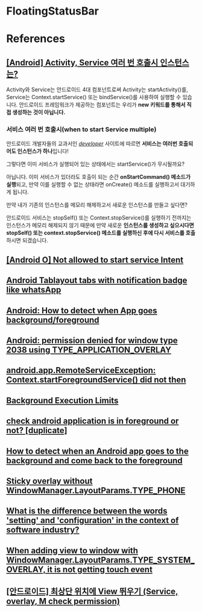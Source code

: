 # FloatingStatusBar

# References
## [[Android] Activity, Service 여러 번 호출시 인스턴스는?](https://readystory.tistory.com/52)
Activity와 Service는 안드로이드 4대 컴포넌트로써 Activity는 startActivity()를, Service는 Context.startService() 또는 bindService()를 사용하여 실행할 수 있습니다.
안드로이드 프레임워크가 제공하는 컴포넌트는 우리가 **new 키워드를 통해서 직접 생성하는 것이 아닙니다.**

### 서비스 여러 번 호출시(when to start Service multiple)
안드로이드 개발자들의 교과서인 [*developer*](https://developer.android.com/reference/android/app/Service?authuser=1#ProcessLifecycle) 사이트에 따르면 **서비스는 여러번 호출되어도 인스턴스가 하나**입니다!

그렇다면 이미 서비스가 실행되어 있는 상태에서는 startService()가 무시될까요?

아닙니다. 이미 서비스가 있더라도 호출이 되는 순간 **onStartCommand() 메소드가 실행**되고, 만약 이를 실행할 수 없는 상태라면 onCreate() 메소드를 실행하고서 대기하게 됩니다.

만약 내가 기존의 인스턴스를 메모리 해제하고서 새로운 인스턴스를 만들고 싶다면?

안드로이드 서비스는 stopSelf() 또는 Context.stopService()를 실행하기 전까지는 인스턴스가 메모리 해제되지 않기 때문에 만약 새로운 **인스턴스를 생성하고 싶으시다면 stopSelf() 또는 context.stopService() 메소드를 실행하신 후에 다시 서비스를 호출**하시면 되겠습니다.

## [[Android O] Not allowed to start service Intent](https://parkho79.tistory.com/12)
## [Android Tablayout tabs with notification badge like whatsApp](https://stackoverflow.com/questions/31968162/android-tablayout-tabs-with-notification-badge-like-whatsapp)
## [Android: How to detect when App goes background/foreground](https://medium.com/@iamsadesh/android-how-to-detect-when-app-goes-background-foreground-fd5a4d331f8a)
## [Android: permission denied for window type 2038 using TYPE_APPLICATION_OVERLAY](https://stackoverflow.com/questions/46208897/android-permission-denied-for-window-type-2038-using-type-application-overlay)
## [android.app.RemoteServiceException: Context.startForegroundService() did not then](https://developside.tistory.com/96)
## [Background Execution Limits](https://developer.android.com/about/versions/oreo/background#services)
## [check android application is in foreground or not? [duplicate]](https://stackoverflow.com/questions/8489993/check-android-application-is-in-foreground-or-not)
## [How to detect when an Android app goes to the background and come back to the foreground](https://stackoverflow.com/questions/4414171/how-to-detect-when-an-android-app-goes-to-the-background-and-come-back-to-the-fo)
## [Sticky overlay without WindowManager.LayoutParams.TYPE_PHONE](https://stackoverflow.com/questions/55251502/sticky-overlay-without-windowmanager-layoutparams-type-phone)
## [What is the difference between the words 'setting' and 'configuration' in the context of software industry?](https://www.quora.com/What-is-the-difference-between-the-words-setting-and-configuration-in-the-context-of-software-industry)
## [When adding view to window with WindowManager.LayoutParams.TYPE_SYSTEM_OVERLAY, it is not getting touch event](https://stackoverflow.com/questions/37138546/when-adding-view-to-window-with-windowmanager-layoutparams-type-system-overlay/37348311)
## [[안드로이드] 최상단 위치에 View 뛰우기 (Service, overlay, M check permission)](https://milkissboy.tistory.com/46)
